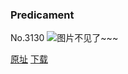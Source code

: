 ### Predicament
No.3130
![图片不见了~~~](https://imgs.xkcd.com/comics/predicament.png)

[原址](https://xkcd.com//3130) [下载](https://imgs.xkcd.com/comics/predicament.png)

